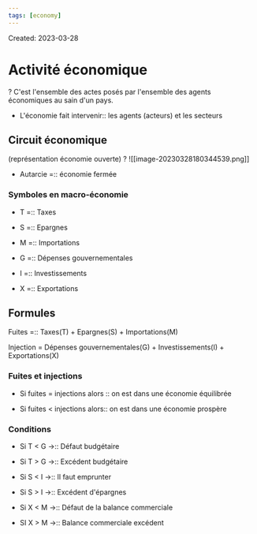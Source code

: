 ```yaml
---
tags: [economy] 
---
```

Created: 2023-03-28

# Activité économique
?
C'est l'ensemble des actes posés par l'ensemble des agents économiques au sain d'un pays.
<!--SR:!2023-05-17,15,150-->

- L'économie fait intervenir:: les agents (acteurs) et les secteurs
<!--SR:!2023-05-07,11,230-->

## Circuit économique
(représentation économie ouverte)
?
![[image-20230328180344539.png]]
<!--SR:!2023-05-04,24,250-->

- Autarcie =:: économie fermée
<!--SR:!2023-05-23,41,290-->

### Symboles en macro-économie
- T =:: Taxes
<!--SR:!2023-06-10,55,310-->
- S =:: Epargnes
<!--SR:!2023-06-21,64,310-->
- M =:: Importations
<!--SR:!2023-06-16,60,310-->
- G =:: Dépenses gouvernementales
<!--SR:!2023-06-06,52,310-->
- I =:: Investissements
<!--SR:!2023-06-11,56,310-->
- X =:: Exportations
<!--SR:!2023-06-28,70,310-->

## Formules
Fuites =:: Taxes(T) + Epargnes(S) + Importations(M)
<!--SR:!2023-05-06,25,250-->
Injection = Dépenses gouvernementales(G) + Investissements(I) + Exportations(X)

### Fuites et injections
- Si fuites = injections alors :: on est dans une économie équilibrée
<!--SR:!2023-05-14,31,270-->
- Si fuites < injections alors:: on est dans une économie prospère
<!--SR:!2023-05-15,32,270-->

### Conditions
- Si T < G $\rightarrow$:: Défaut budgétaire
<!--SR:!2023-05-23,33,230-->
- Si T > G $\rightarrow$:: Excédent budgétaire
<!--SR:!2023-05-07,26,250-->
- Si S < I $\rightarrow$:: Il faut emprunter
<!--SR:!2023-05-05,21,230-->
- Si S > I $\rightarrow$:: Excédent d'épargnes
<!--SR:!2023-06-18,50,250-->
- Si X < M $\rightarrow$:: Défaut de la balance commerciale
<!--SR:!2023-06-25,55,250-->
- SI X > M $\rightarrow$:: Balance commerciale excédent
<!--SR:!2023-06-09,45,250-->